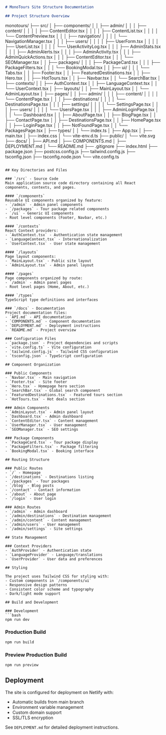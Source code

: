 ```markdown
# MonoTours Site Structure Documentation

## Project Structure Overview

```
monotours/
├── src/
│   ├── components/
│   │   ├── admin/
│   │   │   ├── content/
│   │   │   │   ├── ContentEditor.tsx
│   │   │   │   ├── ContentList.tsx
│   │   │   │   └── ContentPreview.tsx
│   │   │   ├── navigation/
│   │   │   │   └── NavigationManager.tsx
│   │   │   ├── users/
│   │   │   │   ├── UserForm.tsx
│   │   │   │   ├── UserList.tsx
│   │   │   │   └── UserActivityLog.tsx
│   │   │   ├── AdminStats.tsx
│   │   │   ├── AdminAlerts.tsx
│   │   │   ├── AdminActivity.tsx
│   │   │   ├── AdminQuickActions.tsx
│   │   │   ├── ContentEditor.tsx
│   │   │   └── SEOManager.tsx
│   │   ├── packages/
│   │   │   ├── PackageCard.tsx
│   │   │   ├── PackageFilters.tsx
│   │   │   └── BookingModal.tsx
│   │   ├── ui/
│   │   │   └── Tabs.tsx
│   │   ├── Footer.tsx
│   │   ├── FeaturedDestinations.tsx
│   │   ├── Hero.tsx
│   │   ├── HotTours.tsx
│   │   ├── Navbar.tsx
│   │   └── SearchBar.tsx
│   ├── contexts/
│   │   ├── AuthContext.tsx
│   │   ├── LanguageContext.tsx
│   │   └── UserContext.tsx
│   ├── layouts/
│   │   ├── MainLayout.tsx
│   │   └── AdminLayout.tsx
│   ├── pages/
│   │   ├── admin/
│   │   │   ├── content/
│   │   │   │   └── ContentPage.tsx
│   │   │   ├── destinations/
│   │   │   │   └── DestinationsPage.tsx
│   │   │   ├── settings/
│   │   │   │   └── SettingsPage.tsx
│   │   │   ├── users/
│   │   │   │   └── UsersPage.tsx
│   │   │   ├── AdminLoginPage.tsx
│   │   │   └── Dashboard.tsx
│   │   ├── AboutPage.tsx
│   │   ├── BlogPage.tsx
│   │   ├── ContactPage.tsx
│   │   ├── DestinationsPage.tsx
│   │   ├── HomePage.tsx
│   │   ├── LoginPage.tsx
│   │   ├── NotFoundPage.tsx
│   │   └── PackagesPage.tsx
│   ├── types/
│   │   └── index.ts
│   ├── App.tsx
│   ├── main.tsx
│   ├── index.css
│   └── vite-env.d.ts
├── public/
│   └── vite.svg
├── docs/
│   ├── API.md
│   ├── COMPONENTS.md
│   ├── DEPLOYMENT.md
│   └── README.md
├── .gitignore
├── index.html
├── package.json
├── postcss.config.js
├── tailwind.config.js
├── tsconfig.json
├── tsconfig.node.json
└── vite.config.ts
```

## Key Directories and Files

### `/src` - Source Code
Main application source code directory containing all React components, contexts, and pages.

#### `/components`
Reusable UI components organized by feature:
- `/admin` - Admin panel components
- `/packages` - Tour package related components
- `/ui` - Generic UI components
- Root level components (Footer, Navbar, etc.)

#### `/contexts`
React Context providers:
- `AuthContext.tsx` - Authentication state management
- `LanguageContext.tsx` - Internationalization
- `UserContext.tsx` - User state management

#### `/layouts`
Page layout components:
- `MainLayout.tsx` - Public site layout
- `AdminLayout.tsx` - Admin panel layout

#### `/pages`
Page components organized by route:
- `/admin` - Admin panel pages
- Root level pages (Home, About, etc.)

#### `/types`
TypeScript type definitions and interfaces

### `/docs` - Documentation
Project documentation files:
- `API.md` - API documentation
- `COMPONENTS.md` - Component documentation
- `DEPLOYMENT.md` - Deployment instructions
- `README.md` - Project overview

### Configuration Files
- `package.json` - Project dependencies and scripts
- `vite.config.ts` - Vite configuration
- `tailwind.config.js` - Tailwind CSS configuration
- `tsconfig.json` - TypeScript configuration

## Component Organization

### Public Components
- `Navbar.tsx` - Main navigation
- `Footer.tsx` - Site footer
- `Hero.tsx` - Homepage hero section
- `SearchBar.tsx` - Global search component
- `FeaturedDestinations.tsx` - Featured tours section
- `HotTours.tsx` - Hot deals section

### Admin Components
- `AdminLayout.tsx` - Admin panel layout
- `Dashboard.tsx` - Admin dashboard
- `ContentEditor.tsx` - Content management
- `UserManager.tsx` - User management
- `SEOManager.tsx` - SEO settings

### Package Components
- `PackageCard.tsx` - Tour package display
- `PackageFilters.tsx` - Package filtering
- `BookingModal.tsx` - Booking interface

## Routing Structure

### Public Routes
- `/` - Homepage
- `/destinations` - Destinations listing
- `/packages` - Tour packages
- `/blog` - Blog posts
- `/contact` - Contact information
- `/about` - About page
- `/login` - User login

### Admin Routes
- `/admin` - Admin dashboard
- `/admin/destinations` - Destination management
- `/admin/content` - Content management
- `/admin/users` - User management
- `/admin/settings` - Site settings

## State Management

### Context Providers
- `AuthProvider` - Authentication state
- `LanguageProvider` - Language/translations
- `UserProvider` - User data and preferences

## Styling

The project uses Tailwind CSS for styling with:
- Custom components in `/components/ui`
- Responsive design patterns
- Consistent color scheme and typography
- Dark/light mode support

## Build and Development

### Development
```bash
npm run dev
```

### Production Build
```bash
npm run build
```

### Preview Production Build
```bash
npm run preview
```

## Deployment

The site is configured for deployment on Netlify with:
- Automatic builds from main branch
- Environment variable management
- Custom domain support
- SSL/TLS encryption

See `DEPLOYMENT.md` for detailed deployment instructions.
```